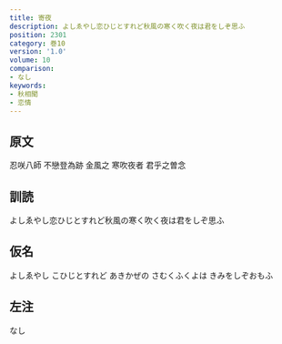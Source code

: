 ```yaml
---
title: 寄夜
description: よしゑやし恋ひじとすれど秋風の寒く吹く夜は君をしぞ思ふ
position: 2301
category: 巻10
version: '1.0'
volume: 10
comparison:
- なし
keywords:
- 秋相聞
- 恋情
---
```


## 原文

忍咲八師 不戀登為跡 金風之 寒吹夜者 君乎之曽念

## 訓読

よしゑやし恋ひじとすれど秋風の寒く吹く夜は君をしぞ思ふ

## 仮名

よしゑやし こひじとすれど あきかぜの さむくふくよは きみをしぞおもふ

## 左注

なし
